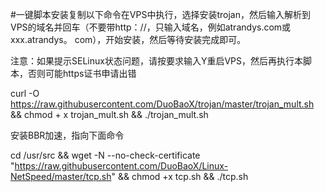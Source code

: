 #一键脚本安装复制以下命令在VPS中执行，选择安装trojan，然后输入解析到VPS的域名并回车（不要带http：//，只输入域名，例如atrandys.com或xxx.atrandys。 com），开始安装，然后等待安装完成即可。

注意：如果提示SELinux状态问题，请按要求输入Y重启VPS，然后再执行本脚本，否则可能https证书申请出错

curl -O https://raw.githubusercontent.com/DuoBaoX/trojan/master/trojan_mult.sh && chmod + x trojan_mult.sh && ./trojan_mult.sh


安装BBR加速，指向下面命令

cd /usr/src && wget -N --no-check-certificate "https://raw.githubusercontent.com/DuoBaoX/Linux-NetSpeed/master/tcp.sh" && chmod +x tcp.sh && ./tcp.sh
